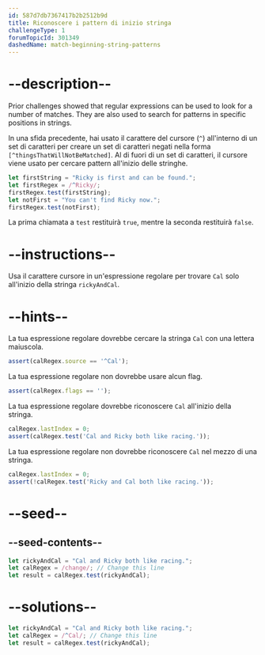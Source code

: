 ```yaml
---
id: 587d7db7367417b2b2512b9d
title: Riconoscere i pattern di inizio stringa
challengeType: 1
forumTopicId: 301349
dashedName: match-beginning-string-patterns
---
```


# --description--

Prior challenges showed that regular expressions can be used to look for a number of matches. They are also used to search for patterns in specific positions in strings.

In una sfida precedente, hai usato il carattere del cursore (`^`) all'interno di un set di caratteri per creare un set di caratteri negati nella forma `[^thingsThatWillNotBeMatched]`. Al di fuori di un set di caratteri, il cursore viene usato per cercare pattern all'inizio delle stringhe.

```js
let firstString = "Ricky is first and can be found.";
let firstRegex = /^Ricky/;
firstRegex.test(firstString);
let notFirst = "You can't find Ricky now.";
firstRegex.test(notFirst);
```

La prima chiamata a `test` restituirà `true`, mentre la seconda restituirà `false`.

# --instructions--

Usa il carattere cursore in un'espressione regolare per trovare `Cal` solo all'inizio della stringa `rickyAndCal`.

# --hints--

La tua espressione regolare dovrebbe cercare la stringa `Cal` con una lettera maiuscola.

```js
assert(calRegex.source == '^Cal');
```

La tua espressione regolare non dovrebbe usare alcun flag.

```js
assert(calRegex.flags == '');
```

La tua espressione regolare dovrebbe riconoscere `Cal` all'inizio della stringa.

```js
calRegex.lastIndex = 0;
assert(calRegex.test('Cal and Ricky both like racing.'));
```

La tua espressione regolare non dovrebbe riconoscere `Cal` nel mezzo di una stringa.

```js
calRegex.lastIndex = 0;
assert(!calRegex.test('Ricky and Cal both like racing.'));
```

# --seed--

## --seed-contents--

```js
let rickyAndCal = "Cal and Ricky both like racing.";
let calRegex = /change/; // Change this line
let result = calRegex.test(rickyAndCal);
```

# --solutions--

```js
let rickyAndCal = "Cal and Ricky both like racing.";
let calRegex = /^Cal/; // Change this line
let result = calRegex.test(rickyAndCal);
```
